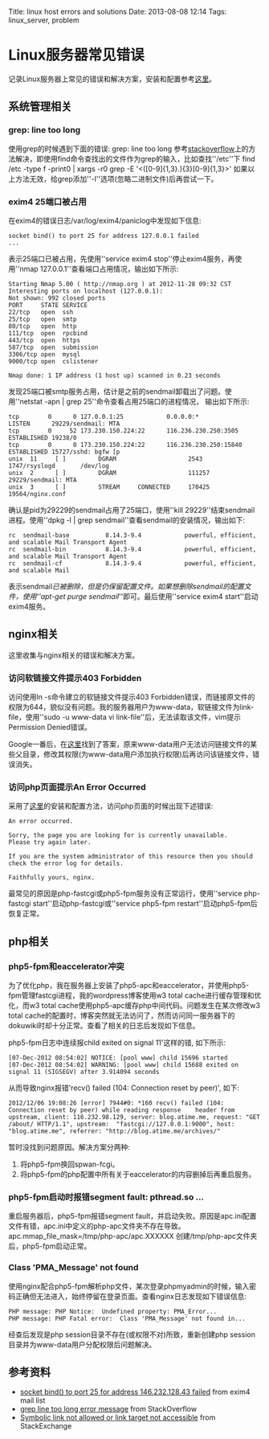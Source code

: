 Title: linux host errors and solutions
Date: 2013-08-08 12:14
Tags: linux_server, problem

# Linux服务器常见错误

记录Linux服务器上常见的错误和解决方案，安装和配置参考[这里](/tips/build_linux_host)。
## 系统管理相关

### grep: line too long
使用grep的时候遇到下面的错误:
    grep: line too long
参考[stackoverflow](http://stackoverflow.com/questions/3657236/grep-line-too-long-error-message)上的方法解决，即使用find命令查找出的文件作为grep的输入，比如查找''/etc''下
    find /etc -type f -print0 | xargs -r0 grep -E '<([0-9]{1,3}\.){3}[0-9]{1,3}\>'
如果以上方法无效，给grep添加''-I''选项(忽略二进制文件)后再尝试一下。
### exim4 25端口被占用

在exim4的错误日志/var/log/exim4/paniclog中发现如下信息:

	
	socket bind() to port 25 for address 127.0.0.1 failed
	...

表示25端口已被占用，先使用''service exim4 stop''停止exim4服务，再使用''nmap 127.0.0.1''查看端口占用情况，输出如下所示:

	
	Starting Nmap 5.00 ( http://nmap.org ) at 2012-11-28 09:32 CST
	Interesting ports on localhost (127.0.0.1):
	Not shown: 992 closed ports
	PORT     STATE SERVICE
	22/tcp   open  ssh
	25/tcp   open  smtp
	80/tcp   open  http
	111/tcp  open  rpcbind
	443/tcp  open  https
	587/tcp  open  submission
	3306/tcp open  mysql
	9000/tcp open  cslistener
	
	Nmap done: 1 IP address (1 host up) scanned in 0.23 seconds

发现25端口被smtp服务占用，估计是之前的sendmail卸载出了问题。使用''netstat -apn | grep 25''命令查看占用25端口的进程情况，
输出如下所示:

	
	tcp        0      0 127.0.0.1:25            0.0.0.0:*               LISTEN      29229/sendmail: MTA
	tcp        0     52 173.230.150.224:22      116.236.230.250:3505    ESTABLISHED 19238/0         
	tcp        0      0 173.230.150.224:22      116.236.230.250:15840   ESTABLISHED 15727/sshd: bgfw [p
	unix  11     [ ]         DGRAM                    2543     1747/rsyslogd       /dev/log
	unix  2      [ ]         DGRAM                    111257   29229/sendmail: MTA 
	unix  3      [ ]         STREAM     CONNECTED     170425   19564/nginx.conf    

确认是pid为29229的sendmail占用了25端口，使用''kill 29229''结束sendmail进程。使用''dpkg -l | grep sendmail''查看sendmail的安装情况，输出如下:

	
	rc  sendmail-base          8.14.3-9.4            powerful, efficient, and scalable Mail Transport Agent
	rc  sendmail-bin           8.14.3-9.4            powerful, efficient, and scalable Mail Transport Agent
	rc  sendmail-cf            8.14.3-9.4            powerful, efficient, and scalable Mail

表示sendmail*已被删除，但是仍保留配置文件。如果想删除sendmail的配置文件，使用''apt-get purge sendmail*''即可。最后使用''service exim4 start''启动exim4服务。
## nginx相关

这里收集与nginx相关的错误和解决方案。
### 访问软链接文件提示403 Forbidden

访问使用ln -s命令建立的软链接文件提示403 Forbidden错误，而链接原文件的权限为644，貌似没有问题。我的服务器用户为www-data，软链接文件为link-file，使用''sudo -u www-data vi link-file''后，无法读取该文件，vim提示Permission Denied错误。

Google一番后，在[这里](http://unix.stackexchange.com/questions/20993/symbolic-link-not-allowed-or-link-target-not-accessible-apache-on-centos-6)找到了答案，原来www-data用户无法访问链接文件的某些父目录，修改其权限(为www-data用户添加执行权限)后再访问该链接文件，错误消失。

### 访问php页面提示An Error Occurred

采用了[这里](/tips/build_linux_host#安装和配置nginx)的安装和配置方法，访问php页面的时候出现下述错误:

	
	An error occurred.
	
	Sorry, the page you are looking for is currently unavailable.
	Please try again later.
	
	If you are the system administrator of this resource then you should check the error log for details.
	
	Faithfully yours, nginx.

最常见的原因是php-fastcgi或php5-fpm服务没有正常运行，使用''service php-fastcgi start''启动php-fastcgi或''service php5-fpm restart''启动php5-fpm后恢复正常。

## php相关

### php5-fpm和eaccelerator冲突
为了优化php，我在服务器上安装了php5-apc和eaccelerator，并使用php5-fpm管理fastcgi进程，我的wordpress博客使用w3 total cache进行缓存管理和优化，而w3 total cache使用php5-apc缓存php中间代码。问题发生在某次修改w3 total cache的配置时，博客突然就无法访问了，然而访问同一服务器下的dokuwiki时却十分正常。查看了相关的日志后发现如下信息。

php5-fpm日志中连续报child exited on signal 11'这样的错, 如下所示:

	
	[07-Dec-2012 08:54:02] NOTICE: [pool www] child 15696 started
	[07-Dec-2012 08:54:02] WARNING: [pool www] child 15688 exited on signal 11 (SIGSEGV) after 3.914094 seconds 

从而导致nginx报错'recv() failed (104: Connection reset by peer)', 如下:

	
	2012/12/06 19:08:26 [error] 7944#0: *160 recv() failed (104: Connection reset by peer) while reading response    header from upstream, client: 116.232.98.129, server: blog.atime.me, request: "GET /about/ HTTP/1.1", upstream:  "fastcgi://127.0.0.1:9000", host: "blog.atime.me", referrer: "http://blog.atime.me/archives/"

暂时没找到问题原因。解决方案分两种:
 1.  将php5-fpm换回spwan-fcgi。
 2.  将php5-fpm的php配置中所有关于eaccelerator的内容删掉后再重启服务。

### php5-fpm启动时报错segment fault: pthread.so ...

重启服务器后，php5-fpm报错segment fault，并启动失败。原因是apc.ini配置文件有错，apc.ini中定义的php-apc文件夹不存在导致。
    apc.mmap_file_mask=/tmp/php-apc/apc.XXXXXX
创建/tmp/php-apc文件夹后，php5-fpm启动正常。

### Class 'PMA_Message' not found

使用nginx配合php5-fpm解析php文件，某次登录phpmyadmin的时候，输入密码正确但无法进入，始终停留在登录页面。查看nginx日志发现如下错误信息:

	
	PHP message: PHP Notice:  Undefined property: PMA_Error...
	PHP message: PHP Fatal error:  Class 'PMA_Message' not found in...

经查后发现是php session目录不存在(或权限不对)所致，重新创建php session目录并为www-data用户分配权限后问题解决。

## 参考资料

*  [socket bind() to port 25 for address 146.232.128.43 failed](http://www.exim.org/lurker/message/20030730.105421.ee14dd63.en.html) from exim4 mail list
*  [grep line too long error message](http://stackoverflow.com/questions/3657236/grep-line-too-long-error-message) from StackOverflow
*  [Symbolic link not allowed or link target not accessible](http://unix.stackexchange.com/questions/20993/symbolic-link-not-allowed-or-link-target-not-accessible-apache-on-centos-6) from StackExchange

